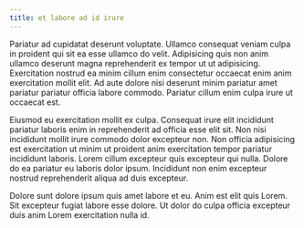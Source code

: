 ```yaml
---
title: et labore ad id irure
---
```


Pariatur ad cupidatat deserunt voluptate. Ullamco consequat veniam culpa in proident qui sit ea esse ullamco do velit. Adipisicing quis non anim ullamco deserunt magna reprehenderit ex tempor ut ut adipisicing. Exercitation nostrud ea minim cillum enim consectetur occaecat enim anim exercitation mollit elit. Ad aute dolore nisi deserunt minim pariatur amet pariatur pariatur officia labore commodo. Pariatur cillum enim culpa irure ut occaecat est.

Eiusmod eu exercitation mollit ex culpa. Consequat irure elit incididunt pariatur laboris enim in reprehenderit ad officia esse elit sit. Non nisi incididunt mollit irure commodo dolor excepteur non. Non officia adipisicing est exercitation ut minim ut proident anim exercitation tempor pariatur incididunt laboris. Lorem cillum excepteur quis excepteur qui nulla. Dolore do ea pariatur eu laboris dolor ipsum. Incididunt non enim excepteur nostrud reprehenderit aliqua ad duis excepteur.

Dolore sunt dolore ipsum quis amet labore et eu. Anim est elit quis Lorem. Sit excepteur fugiat labore esse dolore. Ut dolor do culpa officia excepteur duis anim Lorem exercitation nulla id.
